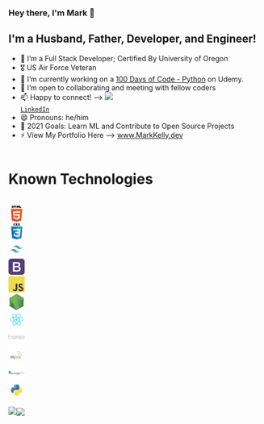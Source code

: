 ### Hey there, I'm Mark 👋

## I'm a Husband, Father, Developer, and Engineer!

- :duck: I’m a Full Stack Developer; Certified By University of Oregon
- :medal_military: US Air Force Veteran
- 🌱 I’m currently working on a <a href="https://www.udemy.com/course/100-days-of-code/">100 Days of Code - Python</a> on Udemy.
- 👯 I’m open to collaborating and meeting with fellow coders
- 📫 Happy to connect! --> <code><a href="https://www.linkedin.com/in/mark-kelly-9a1436160/" title="LinkedIn Profile"><img width="22" src="https://seeklogo.com/images/L/linkedin-icon-logo-FBADE03110-seeklogo.com.png"> LinkedIn</a></code>
- 😄 Pronouns: he/him
- :robot: 2021 Goals: Learn ML and Contribute to Open Source Projects
- ⚡ View My Portfolio Here --> <a href="https://www.markkelly.dev">www.MarkKelly.dev</a>
<br><br>

<h1 align="left">Known Technologies</h1>
<p align="left">
<code>
<img height="32" width="32" src="https://raw.githubusercontent.com/github/explore/80688e429a7d4ef2fca1e82350fe8e3517d3494d/topics/html/html.png" />
<img height="32" width="32" src="https://raw.githubusercontent.com/github/explore/80688e429a7d4ef2fca1e82350fe8e3517d3494d/topics/css/css.png" />
<img height="32" width="32" src="https://raw.githubusercontent.com/github/explore/80688e429a7d4ef2fca1e82350fe8e3517d3494d/topics/tailwind/tailwind.png" />
<img height="32" width="32" src="https://raw.githubusercontent.com/github/explore/80688e429a7d4ef2fca1e82350fe8e3517d3494d/topics/bootstrap/bootstrap.png" />
<img height="32" width="32" src="https://raw.githubusercontent.com/github/explore/80688e429a7d4ef2fca1e82350fe8e3517d3494d/topics/javascript/javascript.png" />
<img height="32" width="32" src="https://raw.githubusercontent.com/github/explore/80688e429a7d4ef2fca1e82350fe8e3517d3494d/topics/nodejs/nodejs.png" />
<img height="32" width="32" src="https://raw.githubusercontent.com/github/explore/80688e429a7d4ef2fca1e82350fe8e3517d3494d/topics/react/react.png" />
<img height="32" width="32" src="https://raw.githubusercontent.com/github/explore/80688e429a7d4ef2fca1e82350fe8e3517d3494d/topics/express/express.png" />
<img height="32" width="32" src="https://raw.githubusercontent.com/github/explore/80688e429a7d4ef2fca1e82350fe8e3517d3494d/topics/mysql/mysql.png" />
<img height="32" width="32" src="https://raw.githubusercontent.com/github/explore/80688e429a7d4ef2fca1e82350fe8e3517d3494d/topics/mongodb/mongodb.png" />
<img height="32" width="32" src="https://raw.githubusercontent.com/github/explore/80688e429a7d4ef2fca1e82350fe8e3517d3494d/topics/python/python.png" />
</code>
</p>

<img align="left" src="https://github-readme-stats.vercel.app/api/top-langs/?username=MarkKelly00&theme=merko" />
<img align="center" src="https://github-readme-stats.vercel.app/api?username=MarkKelly00&show_icons=true&hide=contribs,issues&theme=merko" />
